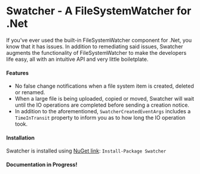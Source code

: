 # Swatcher - A FileSystemWatcher for .Net 
If you've ever used the built-in FileSystemWatcher component for .Net, you know that it has issues. In addition to remediating said issues, Swatcher augments the functionality of FileSystemWatcher to make the developers life easy, all with an intuitive API and very little boiletplate.

#### Features
* No false change notifications when a file system item is created, deleted or renamed.
* When a large file is being uploaded, copied or moved, Swatcher will wait until the IO operations are completed before sending a creation notice. 
* In addition to the aforementioned, `SwatcherCreatedEventArgs` includes a `TimeInTransit` property to inform you as to how long the IO operation took.

#### Installation
Swatcher is installed using [NuGet link](https://www.nuget.org/packages/Swatcher/):
`Install-Package Swatcher`
      
#### Documentation in Progress!

